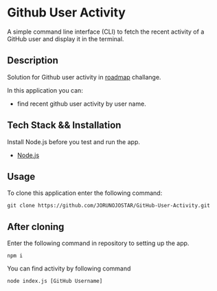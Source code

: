 # Github User Activity
A simple command line interface (CLI) to fetch the recent activity of a GitHub user and display it in the terminal.

## Description

Solution for Github user activity in [roadmap](https://roadmap.sh/projects/github-user-activity) challange.

In this application you can:
- find recent github user activity by user name.

## Tech Stack && Installation
Install Node.js before you test and run the app.
- [Node.js](https://nodejs.org/en)


## Usage
To clone this application enter the following command:
```
git clone https://github.com/JORUNOJOSTAR/GitHub-User-Activity.git
```


## After cloning

Enter the following command in repository to setting up the app.
```
npm i
```
You can find activity by following command
```
node index.js [GitHub Username]
```
